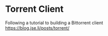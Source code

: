 # Torrent Client

Following a tutorial to building a Bittorrent client https://blog.jse.li/posts/torrent/